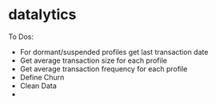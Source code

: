 # datalytics

To Dos: 

- For dormant/suspended profiles get last transaction date 
- Get average transaction size for each profile
- Get average transaction frequency for each profile
- Define Churn
- Clean Data 
- 